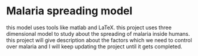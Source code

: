 # Malaria spreading model
this model uses tools like matlab and LaTeX.
this  project uses three dimensional model to study about the spreading of malaria inside humans.
this project will give description about the factors which we need to control over malaria and I will keep updating the project until it gets completed.
